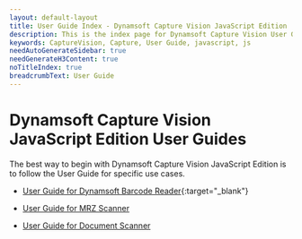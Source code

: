 ```yaml
---
layout: default-layout
title: User Guide Index - Dynamsoft Capture Vision JavaScript Edition
description: This is the index page for Dynamsoft Capture Vision User Guides.
keywords: CaptureVision, Capture, User Guide, javascript, js
needAutoGenerateSidebar: true
needGenerateH3Content: true
noTitleIndex: true
breadcrumbText: User Guide
---
```


# Dynamsoft Capture Vision JavaScript Edition User Guides

The best way to begin with Dynamsoft Capture Vision JavaScript Edition is to follow the User Guide for specific use cases.

- [User Guide for Dynamsoft Barcode Reader](https://www.dynamsoft.com/barcode-reader/docs/web/programming/javascript/user-guide/index.html){:target="_blank"}

- [User Guide for MRZ Scanner](./mrz-scanner.html)

- [User Guide for Document Scanner](https://www.dynamsoft.com/document-normalizer/docs/web/programming/javascript/user-guide/index.html)